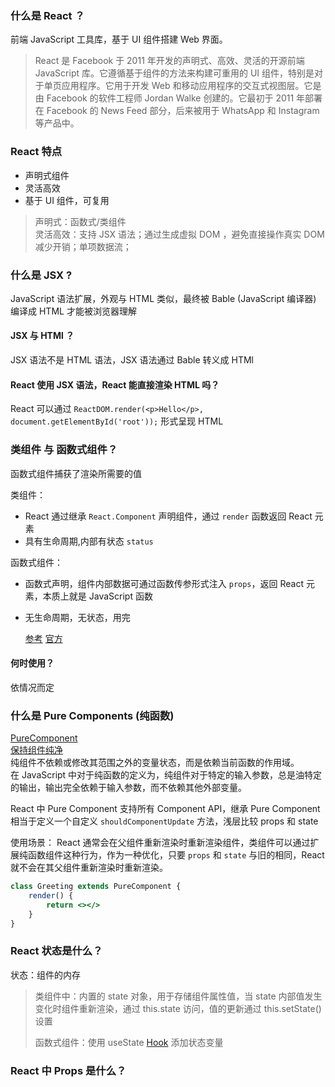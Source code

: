 ### 什么是 React ？
前端 JavaScript 工具库，基于 UI 组件搭建 Web 界面。
>React 是 Facebook 于 2011 年开发的声明式、高效、灵活的开源前端 JavaScript 库。它遵循基于组件的方法来构建可重用的 UI 组件，特别是对于单页应用程序。它用于开发 Web 和移动应用程序的交互式视图层。它是由 Facebook 的软件工程师 Jordan Walke 创建的。它最初于 2011 年部署在 Facebook 的 News Feed 部分，后来被用于 WhatsApp 和 Instagram 等产品中。

### React 特点
- 声明式组件
- 灵活高效
- 基于 UI 组件，可复用
> 声明式：函数式/类组件<br>
> 灵活高效：支持 JSX 语法；通过生成虚拟 DOM ，避免直接操作真实 DOM 减少开销；单项数据流；

### 什么是 JSX ?
JavaScript 语法扩展，外观与 HTML 类似，最终被 Bable (JavaScript 编译器) 编译成 HTML 才能被浏览器理解
#### JSX 与 HTMl ？
JSX 语法不是 HTML 语法，JSX 语法通过 Bable 转义成 HTMl
#### React 使用 JSX 语法，React 能直接渲染 HTML 吗？
React 可以通过 `ReactDOM.render(<p>Hello</p>, document.getElementById('root'));` 形式呈现 HTML

### 类组件 与 函数式组件？
函数式组件捕获了渲染所需要的值

类组件：
- React 通过继承 `React.Component` 声明组件，通过 `render` 函数返回 React 元素
- 具有生命周期,内部有状态 `status`

函数式组件：
- 函数式声明，组件内部数据可通过函数传参形式注入 `props`，返回 React 元素，本质上就是 JavaScript 函数
- 无生命周期，无状态，用完

  [参考](https://github.com/jappp/Blog/issues/12)
  [官方](https://reactjs.org/docs/components-and-props.html)<br>
#### 何时使用？
依情况而定

### 什么是 Pure Components (纯函数) 
[PureComponent](https://beta.reactjs.org/reference/react/PureComponent)<br>
[保持组件纯净](https://beta.reactjs.org/learn/keeping-components-pure)<br>
纯组件不依赖或修改其范围之外的变量状态，而是依赖当前函数的作用域。<br>在 JavaScript 中对于纯函数的定义为，纯组件对于特定的输入参数，总是油特定的输出，输出完全依赖于输入参数，而不依赖其他外部变量。

React 中 Pure Component 支持所有 Component API，继承 Pure Component 相当于定义一个自定义 `shouldComponentUpdate` 方法，浅层比较 props 和 state

使用场景：
React 通常会在父组件重新渲染时重新渲染组件，类组件可以通过扩展纯函数组件这种行为，作为一种优化，只要 `props` 和 `state` 与旧的相同，React 就不会在其父组件重新渲染时重新渲染。
```jsx
class Greeting extends PureComponent {
    render() {
        return <></>
    }
}
```
### React 状态是什么？
状态：组件的内存

> 类组件中：内置的 state 对象，用于存储组件属性值，当 state 内部值发生变化时组件重新渲染，通过 this.state 访问，值的更新通过 this.setState() 设置
> 
> 函数式组件：使用 useState [Hook]() 添加状态变量

### React 中 Props 是什么？
> 
